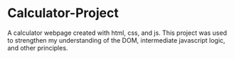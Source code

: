 # Calculator-Project
A calculator webpage created with html, css, and js.  This project was used to strengthen my understanding of the DOM, 
intermediate javascript logic, and other principles.  
